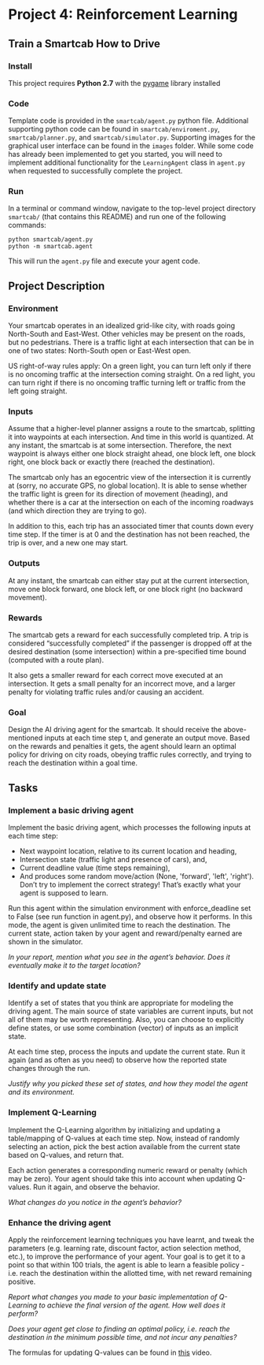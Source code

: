 # Project 4: Reinforcement Learning
## Train a Smartcab How to Drive

### Install

This project requires **Python 2.7** with the [pygame](https://www.pygame.org/wiki/GettingStarted
) library installed

### Code

Template code is provided in the `smartcab/agent.py` python file. Additional supporting python code can be found in `smartcab/enviroment.py`, `smartcab/planner.py`, and `smartcab/simulator.py`. Supporting images for the graphical user interface can be found in the `images` folder. While some code has already been implemented to get you started, you will need to implement additional functionality for the `LearningAgent` class in `agent.py` when requested to successfully complete the project. 

### Run

In a terminal or command window, navigate to the top-level project directory `smartcab/` (that contains this README) and run one of the following commands:

```python smartcab/agent.py```  
```python -m smartcab.agent```

This will run the `agent.py` file and execute your agent code.

## Project Description

### Environment
Your smartcab operates in an idealized grid-like city, with roads going North-South and East-West.
Other vehicles may be present on the roads, but no pedestrians.
There is a traffic light at each intersection that can be in one of two states: North-South open or East-West open.

US right-of-way rules apply:
On a green light, you can turn left only if there is no oncoming traffic at the intersection coming straight.
On a red light, you can turn right if there is no oncoming traffic turning left or traffic from the left going straight.

### Inputs
Assume that a higher-level planner assigns a route to the smartcab, splitting it into waypoints at each intersection.
And time in this world is quantized. At any instant, the smartcab is at some intersection.
Therefore, the next waypoint is always either one block straight ahead, one block left, one block right, one block back or exactly there (reached the destination).

The smartcab only has an egocentric view of the intersection it is currently at (sorry, no accurate GPS, no global location).
It is able to sense whether the traffic light is green for its direction of movement (heading), and whether there is a car at
the intersection on each of the incoming roadways (and which direction they are trying to go).

In addition to this, each trip has an associated timer that counts down every time step.
If the timer is at 0 and the destination has not been reached, the trip is over, and a new one may start.

### Outputs
At any instant, the smartcab can either stay put at the current intersection, move one block forward, one block left, or one block right (no backward movement).

### Rewards
The smartcab gets a reward for each successfully completed trip.
A trip is considered “successfully completed” if the passenger is dropped off at the desired destination (some intersection)
within a pre-specified time bound (computed with a route plan).

It also gets a smaller reward for each correct move executed at an intersection.
It gets a small penalty for an incorrect move, and a larger penalty for violating traffic rules and/or causing an accident.

### Goal
Design the AI driving agent for the smartcab. It should receive the above-mentioned inputs at each time step t, and generate an output move.
Based on the rewards and penalties it gets, the agent should learn an optimal policy for driving on city roads, obeying traffic rules correctly, and trying to reach the destination within a goal time.

## Tasks

### Implement a basic driving agent
Implement the basic driving agent, which processes the following inputs at each time step:

* Next waypoint location, relative to its current location and heading,
* Intersection state (traffic light and presence of cars), and,
* Current deadline value (time steps remaining),
* And produces some random move/action (None, 'forward', 'left', 'right'). Don’t try to implement the correct strategy! That’s exactly what your agent is supposed to learn.

Run this agent within the simulation environment with enforce_deadline set to False (see run function in agent.py), and observe how it performs.
In this mode, the agent is given unlimited time to reach the destination. The current state, action taken by your agent and reward/penalty earned are shown in the simulator.

_In your report, mention what you see in the agent’s behavior. Does it eventually make it to the target location?_

### Identify and update state
Identify a set of states that you think are appropriate for modeling the driving agent.
The main source of state variables are current inputs, but not all of them may be worth representing.
Also, you can choose to explicitly define states, or use some combination (vector) of inputs as an implicit state.

At each time step, process the inputs and update the current state. Run it again (and as often as you need) to observe how the reported state changes through the run.

_Justify why you picked these set of states, and how they model the agent and its environment._

### Implement Q-Learning
Implement the Q-Learning algorithm by initializing and updating a table/mapping of Q-values at each time step.
Now, instead of randomly selecting an action, pick the best action available from the current state based on Q-values, and return that.

Each action generates a corresponding numeric reward or penalty (which may be zero).
Your agent should take this into account when updating Q-values. Run it again, and observe the behavior.

_What changes do you notice in the agent’s behavior?_

### Enhance the driving agent
Apply the reinforcement learning techniques you have learnt, and tweak the parameters (e.g. learning rate, discount factor, action selection method, etc.),
to improve the performance of your agent.
Your goal is to get it to a point so that within 100 trials, the agent is able to learn a feasible policy - i.e. reach the destination within the allotted time,
with net reward remaining positive.

_Report what changes you made to your basic implementation of Q-Learning to achieve the final version of the agent. How well does it perform?_

_Does your agent get close to finding an optimal policy, i.e. reach the destination in the minimum possible time, and not incur any penalties?_

The formulas for updating Q-values can be found in [this](https://www.udacity.com/course/viewer?&_ga=1.195155432.55316324.1459427136#!/c-ud728-nd/l-5446820041/m-634899057) video.